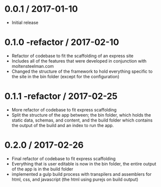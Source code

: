 0.0.1 / 2017-01-10
==================

  * Initial release

0.1.0 -refactor / 2017-02-10
==================

  * Refactor of codebase to fit the scaffolding of an express site
  * Includes all of the features that were developed in conjunction with moltensteelman.com
  * Changed the structure of the framework to hold everything specific to the site in the bin folder (except for the configuration)

0.1.1 -refactor / 2017-02-25
==================

  * More refactor of codebase to fit express scaffolding
  * Split the structure of the app between; the bin folder, which holds the static data, schemas, and content, and the build folder which contains the output of the build and an index to run the app.

0.2.0  / 2017-02-26
==================

  * Final refactor of codebase to fit express scaffolding
  * Everything that is user editable is now in the bin folder, the entire output of the app is in the build folder
  * implemented a gulp build process with transpilers and assemblers for html, css, and javascript (the html using purejs on build output)

